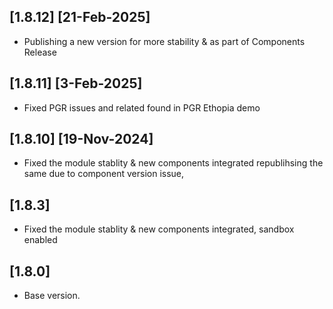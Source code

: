 
## [1.8.12]  [21-Feb-2025]
- Publishing a new version for more stability & as part of Components Release

## [1.8.11]  [3-Feb-2025]
- Fixed PGR issues and related found in PGR Ethopia demo

## [1.8.10]  [19-Nov-2024]
- Fixed the module stablity & new components integrated republihsing the same due to component version issue, 

## [1.8.3]
- Fixed the module stablity & new components integrated, sandbox enabled 

## [1.8.0]
- Base version.
